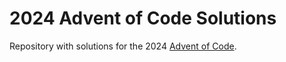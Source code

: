 # 2024 Advent of Code Solutions

Repository with solutions for the 2024 [Advent of Code](https://adventofcode.com/).

